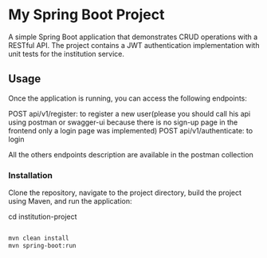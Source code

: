 # My Spring Boot Project

A simple Spring Boot application that demonstrates CRUD operations with a RESTful API.
The project contains a JWT authentication implementation with unit tests for the institution service.



## Usage
Once the application is running, you can access the following endpoints:

POST api/v1/register: to register a new user(please you should call his api using postman or swagger-ui because there is no sign-up page in the frontend only a login page was implemented)
POST api/v1/authenticate: to login 

All the others endpoints description are available in the postman collection

### Installation

Clone the repository, navigate to the project directory, build the project using Maven, and run the application:

cd institution-project
```bash

mvn clean install
mvn spring-boot:run


